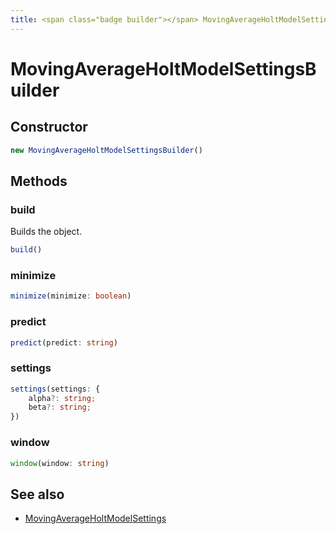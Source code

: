```yaml
---
title: <span class="badge builder"></span> MovingAverageHoltModelSettingsBuilder
---
```

# <span class="badge builder"></span> MovingAverageHoltModelSettingsBuilder

## Constructor

```typescript
new MovingAverageHoltModelSettingsBuilder()
```
## Methods

### <span class="badge object-method"></span> build

Builds the object.

```typescript
build()
```

### <span class="badge object-method"></span> minimize

```typescript
minimize(minimize: boolean)
```

### <span class="badge object-method"></span> predict

```typescript
predict(predict: string)
```

### <span class="badge object-method"></span> settings

```typescript
settings(settings: {
	alpha?: string;
	beta?: string;
})
```

### <span class="badge object-method"></span> window

```typescript
window(window: string)
```

## See also

 * <span class="badge object-type-interface"></span> [MovingAverageHoltModelSettings](./object-MovingAverageHoltModelSettings.md)
